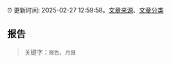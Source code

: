 :alarm_clock: 更新时间: 2025-02-27 12:59:58。[文章来源](/README.md)、[文章分类](/TAGS.md)

## 报告


> 关键字：`报告`、`月报`



